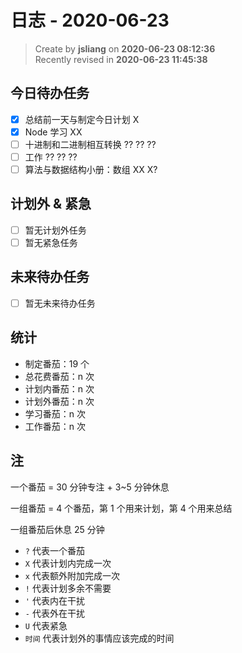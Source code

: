日志 - 2020-06-23
===

> Create by **jsliang** on **2020-06-23 08:12:36**  
> Recently revised in **2020-06-23 11:45:38**  

## 今日待办任务

* [x] 总结前一天与制定今日计划 X
* [x] Node 学习 XX
* [ ] 十进制和二进制相互转换 ?? ?? ??
* [ ] 工作 ?? ?? ??
* [ ] 算法与数据结构小册：数组 XX X?

## 计划外 & 紧急

* [ ] 暂无计划外任务
* [ ] 暂无紧急任务

## 未来待办任务

* [ ] 暂无未来待办任务

## 统计

* 制定番茄：19 个
* 总花费番茄：n 次
* 计划内番茄：n 次
* 计划外番茄：n 次
* 学习番茄：n 次
* 工作番茄：n 次

## 注

一个番茄 = 30 分钟专注 + 3~5 分钟休息

一组番茄 = 4 个番茄，第 1 个用来计划，第 4 个用来总结

一组番茄后休息 25 分钟

* `?` 代表一个番茄
* `X` 代表计划内完成一次
* `x` 代表额外附加完成一次
* `!` 代表计划多余不需要
* `'` 代表内在干扰
* `-` 代表外在干扰
* `U` 代表紧急
* `时间` 代表计划外的事情应该完成的时间
